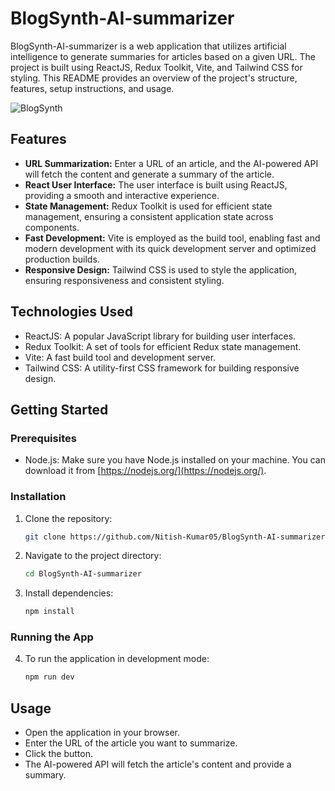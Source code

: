 # BlogSynth-AI-summarizer

BlogSynth-AI-summarizer is a web application that utilizes artificial intelligence to generate summaries for articles based on a given URL. The project is built using ReactJS, Redux Toolkit, Vite, and Tailwind CSS for styling. This README provides an overview of the project's structure, features, setup instructions, and usage.

![BlogSynth](https://github.com/Nitish-Kumar05/BlogSynth-AI-summarizer/assets/141276983/26da77ed-d717-40fe-9fb6-e596279dad47)

## Features

- **URL Summarization:** Enter a URL of an article, and the AI-powered API will fetch the content and generate a summary of the article.
- **React User Interface:** The user interface is built using ReactJS, providing a smooth and interactive experience.
- **State Management:** Redux Toolkit is used for efficient state management, ensuring a consistent application state across components.
- **Fast Development:** Vite is employed as the build tool, enabling fast and modern development with its quick development server and optimized production builds.
- **Responsive Design:** Tailwind CSS is used to style the application, ensuring responsiveness and consistent styling.

## Technologies Used

- ReactJS: A popular JavaScript library for building user interfaces.
- Redux Toolkit: A set of tools for efficient Redux state management.
- Vite: A fast build tool and development server.
- Tailwind CSS: A utility-first CSS framework for building responsive design.

## Getting Started

### Prerequisites

- Node.js: Make sure you have Node.js installed on your machine. You can download it from [https://nodejs.org/](https://nodejs.org/).

### Installation

1. Clone the repository:

   ```bash
   git clone https://github.com/Nitish-Kumar05/BlogSynth-AI-summarizer.git

2. Navigate to the project directory:

   ```bash
   cd BlogSynth-AI-summarizer

2. Install dependencies:

   ```bash
   npm install

### Running the App
4. To run the application in development mode:
   ```bash
   npm run dev

## Usage

- Open the application in your browser.
- Enter the URL of the article you want to summarize.
- Click the button.
- The AI-powered API will fetch the article's content and provide a summary.

